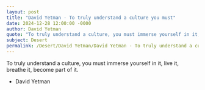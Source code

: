 ```yaml
---
layout: post
title: "David Yetman - To truly understand a culture you must"
date: 2024-12-28 12:00:00 -0000
author: David Yetman
quote: "To truly understand a culture, you must immerse yourself in it, live it, breathe it, become part of it."
subject: Desert
permalink: /Desert/David Yetman/David Yetman - To truly understand a culture you must
---
```


To truly understand a culture, you must immerse yourself in it, live it, breathe it, become part of it.

- David Yetman
